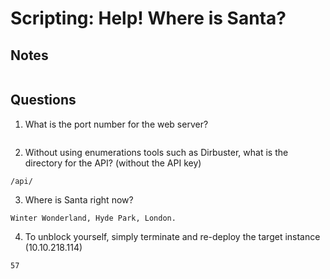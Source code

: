 # Scripting: Help! Where is Santa?

## Notes
```
```

## Questions
1. What is the port number for the web server?
```
```

2. Without using enumerations tools such as Dirbuster, what is the directory for the API?  (without the API key)
```
/api/
```

3. Where is Santa right now?
```
Winter Wonderland, Hyde Park, London.
```

4. To unblock yourself, simply terminate and re-deploy the target instance (10.10.218.114)
```
57
```